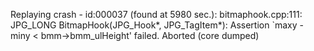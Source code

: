 Replaying crash - id:000037 (found at 5980 sec.): 
bitmaphook.cpp:111: JPG_LONG BitmapHook(JPG_Hook*, JPG_TagItem*): Assertion `maxy - miny < bmm->bmm_ulHeight' failed. Aborted (core dumped)